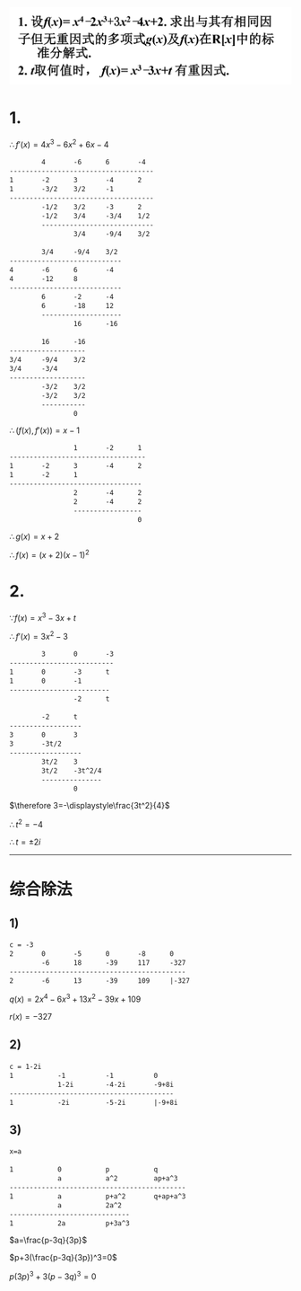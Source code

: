 ![](./images/2020-10-21-09-25-14.png)

# 1.

$\therefore f'(x)=4x^3-6x^2+6x-4$

            4       -6      6       -4
    ------------------------------------
    1       -2      3       -4      2
    1       -3/2    3/2     -1
    ------------------------------------
            -1/2    3/2     -3      2
            -1/2    3/4     -3/4    1/2
            ----------------------------
                    3/4     -9/4    3/2

            3/4     -9/4    3/2
    ----------------------------
    4       -6      6       -4
    4       -12     8
    ----------------------------
            6       -2      -4
            6       -18     12
            --------------------
                    16      -16

            16      -16
    -------------------
    3/4     -9/4    3/2
    3/4     -3/4
    -------------------
            -3/2    3/2
            -3/2    3/2
            -----------
                    0

$\therefore (f(x), f'(x))=x-1$

                    1       -2      1
    ----------------------------------
    1       -2      3       -4      2
    1       -2      1
    ---------------------------------
                    2       -4      2
                    2       -4      2
                    -----------------
                                    0

$\therefore g(x)=x+2$

$\therefore f(x)=(x+2)(x-1)^2$


# 2.

$\because f(x)=x^3-3x+t$

$\therefore f'(x)=3x^2-3$

            3       0       -3
    --------------------------
    1       0       -3      t
    1       0       -1
    -------------------------
                    -2      t

            -2      t
    ------------------
    3       0       3
    3       -3t/2
    ------------------
            3t/2    3
            3t/2    -3t^2/4
            ---------------
                    0

$\therefore 3=-\displaystyle\frac{3t^2}{4}$

$\therefore t^2=-4$

$\therefore t=\pm2i$

---

# 综合除法

## 1)

    c = -3
    2       0       -5      0       -8      0
            -6      18      -39     117     -327
    --------------------------------------------
    2       -6      13      -39     109     |-327

$q(x)=2x^4-6x^3+13x^2-39x+109$

$r(x)=-327$

## 2)

    c = 1-2i
    1           -1          -1          0
                1-2i        -4-2i       -9+8i
    -----------------------------------------
    1           -2i         -5-2i       |-9+8i

## 3)

    x=a

    1           0           p           q
                a           a^2         ap+a^3
    --------------------------------------------
    1           a           p+a^2       q+ap+a^3
                a           2a^2
    ------------------------------
    1           2a          p+3a^3

$a=\frac{p-3q}{3p}$

$p+3(\frac{p-3q}{3p})^3=0$

$p(3p)^3+3({p-3q})^3=0$